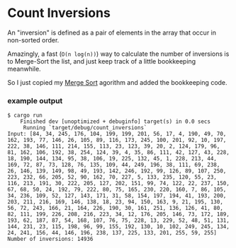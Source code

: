 # Count Inversions

An "inversion" is defined as a pair of elements in the array that occur in non-sorted order.

Amazingly, a fast (`O(n log(n))`) way to calculate the number of inversions is to Merge-Sort the list, and just keep track of a little bookkeeping meanwhile.

So I just copied my [Merge Sort](../../week1/mergesort) agorithm and added the bookkeeping code.

### example output

```
$ cargo run
    Finished dev [unoptimized + debuginfo] target(s) in 0.0 secs
     Running `target/debug/count_inversions`
Input: [84, 34, 245, 176, 104, 199, 199, 201, 56, 17, 4, 190, 49, 70, 162, 193, 77, 146, 26, 105, 89, 116, 173, 245, 100, 201, 92, 10, 197, 222, 38, 146, 111, 214, 155, 113, 23, 123, 39, 20, 2, 124, 179, 96, 81, 162, 106, 192, 38, 254, 124, 39, 4, 35, 86, 111, 42, 127, 43, 228, 18, 190, 144, 134, 95, 38, 106, 19, 225, 132, 45, 1, 228, 213, 44, 169, 72, 87, 73, 128, 76, 135, 109, 44, 249, 196, 38, 111, 69, 238, 26, 146, 139, 149, 98, 49, 193, 142, 246, 192, 99, 126, 89, 107, 250, 223, 232, 66, 205, 52, 90, 162, 70, 227, 5, 133, 235, 120, 55, 23, 116, 213, 191, 30, 222, 205, 127, 202, 151, 99, 74, 122, 22, 237, 150, 67, 68, 50, 24, 192, 79, 222, 80, 75, 165, 230, 220, 160, 7, 86, 105, 34, 236, 109, 52, 127, 143, 171, 31, 58, 154, 197, 194, 41, 193, 200, 203, 211, 216, 169, 146, 138, 18, 23, 94, 150, 163, 9, 21, 195, 130, 56, 72, 243, 166, 21, 164, 226, 190, 30, 161, 251, 136, 126, 41, 80, 82, 111, 199, 226, 208, 216, 223, 34, 12, 176, 205, 146, 73, 172, 189, 193, 62, 187, 87, 54, 168, 107, 76, 75, 228, 13, 229, 52, 48, 51, 131, 144, 231, 23, 115, 198, 96, 99, 155, 192, 130, 10, 102, 249, 245, 134, 24, 241, 156, 44, 146, 196, 238, 137, 225, 133, 201, 255, 59, 255]
Number of inversions: 14936
```
